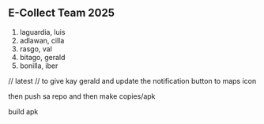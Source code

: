 ## E-Collect Team 2025

1. laguardia, luis
2. adlawan, cilla
3. rasgo, val
4. bitago, gerald
5. bonilla, iber


// latest
// to give kay gerald
and update the notification button to maps icon

then push sa repo and then make copies/apk

build apk
